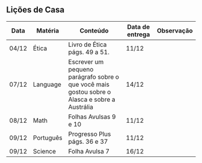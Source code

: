 ## Lições de Casa

Data|Matéria|Conteúdo|Data de entrega|Observação
---|---|---|---|---
04/12|Ética|Livro de Ética págs. 49 a 51.|11/12|
07/12|Language|Escrever um pequeno parágrafo sobre o que você mais gostou sobre o Alasca e sobre a Austrália|14/12|
08/12|Math|Folhas Avulsas 9 e 10|11/12|
09/12|Português|Progresso Plus págs. 36 e 37|11/12
09/12|Science|Folha Avulsa 7|16/12